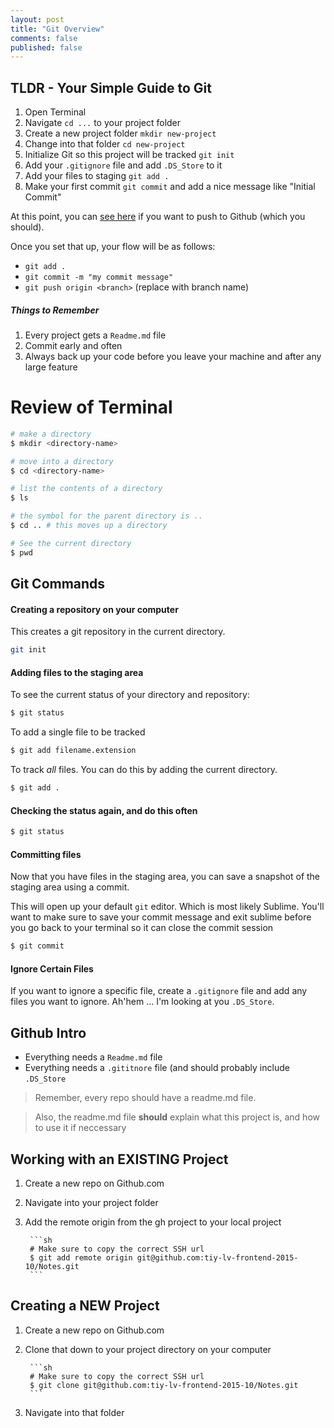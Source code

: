 ```yaml
---
layout: post
title: "Git Overview"
comments: false
published: false
---
```

## TLDR - Your Simple Guide to Git

1. Open Terminal
2. Navigate `cd ...` to your project folder
3. Create a new project folder `mkdir new-project`
4. Change into that folder `cd new-project`
5. Initialize Git so this project will be tracked `git init`
6. Add your `.gitignore` file and add `.DS_Store` to it
7. Add your files to staging `git add .`
8. Make your first commit `git commit` and add a nice message like "Initial Commit"

At this point, you can [see here](#working-with-an-existing-project) if you want to push to Github (which you should).

Once you set that up, your flow will be as follows:

* `git add .`
* `git commit -m "my commit message"`
* `git push origin <branch>` (replace with branch name)

##### Things to Remember

1. Every project gets a `Readme.md` file
2. Commit early and often
3. Always back up your code before you leave your machine and after any large feature


# Review of Terminal

```sh
# make a directory
$ mkdir <directory-name>

# move into a directory
$ cd <directory-name>

# list the contents of a directory
$ ls

# the symbol for the parent directory is ..
$ cd .. # this moves up a directory

# See the current directory
$ pwd
```

## Git Commands

#### Creating a repository on your computer
This creates a git repository in the current directory.

```sh
git init
```

#### Adding files to the staging area

To see the current status of your directory and repository:

```sh
$ git status
```

To add a single file to be tracked

```sh
$ git add filename.extension
```

To track *all* files. You can do this by adding the current directory.

```sh
$ git add .
```

#### Checking the status again, and do this often
```sh
$ git status
```

#### Committing files
Now that you have files in the staging area, you can save a snapshot of the staging area using a commit.

This will open up your default `git` editor. Which is most likely Sublime. You'll want to make sure to save your commit message and exit sublime before you go back to your terminal so it can close the commit session

```sh
$ git commit 
```

#### Ignore Certain Files 

If you want to ignore a specific file, create a `.gitignore` file and add any files you want to ignore. Ah'hem ... I'm looking at you `.DS_Store`.

## Github Intro

  * Everything needs a `Readme.md` file
  * Everything needs a `.gititnore` file (and should probably include `.DS_Store`

> Remember, every repo should have a readme.md file.

> Also, the readme.md file __should__ explain what this project is, and how to use it if neccessary

## Working with an EXISTING Project

1. Create a new repo on Github.com
2. Navigate into your project folder
3. Add the remote origin from the gh project to your local project

        ```sh
        # Make sure to copy the correct SSH url
        $ git add remote origin git@github.com:tiy-lv-frontend-2015-10/Notes.git
        ```

## Creating a NEW Project

1. Create a new repo on Github.com
2. Clone that down to your project directory on your computer

        ```sh
        # Make sure to copy the correct SSH url
        $ git clone git@github.com:tiy-lv-frontend-2015-10/Notes.git
        ```

3. Navigate into that folder
